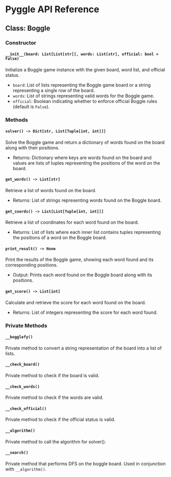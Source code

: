 # Pyggle API Reference

## Class: Boggle

### Constructor

#### `__init__(board: List[List[str]], words: List[str], official: bool = False)`

Initialize a Boggle game instance with the given board, word list, and official status.

- `board`: List of lists representing the Boggle game board or a string representing a single row of the board.
- `words`: List of strings representing valid words for the Boggle game.
- `official`: Boolean indicating whether to enforce official Boggle rules (default is `False`).

### Methods

#### `solver() -> Dict[str, List[Tuple[int, int]]]`

Solve the Boggle game and return a dictionary of words found on the board along with their positions.

- Returns: Dictionary where keys are words found on the board and values are lists of tuples representing the positions of the word on the board.

#### `get_words() -> List[str]`

Retrieve a list of words found on the board.

- Returns: List of strings representing words found on the Boggle board.

#### `get_coords() -> List[List[Tuple[int, int]]]`

Retrieve a list of coordinates for each word found on the board.

- Returns: List of lists where each inner list contains tuples representing the positions of a word on the Boggle board.

#### `print_result() -> None`

Print the results of the Boggle game, showing each word found and its corresponding positions.

- Output: Prints each word found on the Boggle board along with its positions.

#### `get_score() -> List[int]`

Calculate and retrieve the score for each word found on the board.

- Returns: List of integers representing the score for each word found.

### Private Methods

#### `__bogglefy()`

Private method to convert a string representation of the board into a list of lists.

#### `__check_board()`

Private method to check if the board is valid.

#### `__check_words()`

Private method to check if the words are valid.

#### `__check_official()`

Private method to check if the official status is valid.

#### `__algorithm()`

Private method to call the algorithm for solver().

#### `__search()`

Private method that performs DFS on the boggle board. Used in conjunction with `__algorithm()`.
